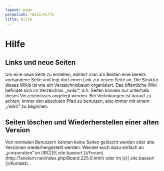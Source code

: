 ```yaml
---
layout: page
permalink: /Wiki/Hilfe
title: Hilfe
---
```


# Hilfe

## Links und neue Seiten

Um eine neue Seite zu erstellen, editiert man am Besten eine bereits vorhandene Seite und legt dort einen Link zur neuen Seite an. Die Struktur dieses Wikis ist wie ein Verzeichnisbaum organisiert. Das öffentliche Wiki befindet sich im Verzeichnis &bdquo;/wiki/&ldquo;, d.h. Seiten können nur unterhalb dieses Verzeichnisses angelegt werden. Bei Verlinkungen ist darauf zu achten, immer den absoluten Pfad zu benutzen, also immer mit einem &bdquo;/wiki/&ldquo; zu beginnen.

## Seiten löschen und Wiederherstellen einer alten Version

Von normalen Benutzern können keine Seiten gelöscht werden oder alte Versionen wiederhergestellt werden. Wendet euch dazu einfach an &bdquo;jcorporation&ldquo; im [IRC]({{ site.baseurl }}/Forum](http:/Tanelorn.net/index.php/Board,225.0.html) oder im )({{ site.baseurl }}/Kontakt).

